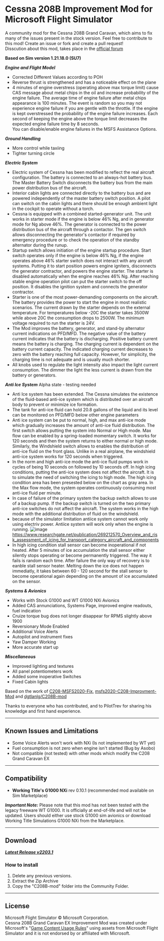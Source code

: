 # Cessna 208B Improvement Mod for Microsoft Flight Simulator

A community mod for the Cessna 208B Grand Caravan, which aims to fix many of the issues present in the stock version.
Feel free to contribute to this mod! Create an issue or fork and create a pull request!  
Disscution about this mod, takes place in the [official forum](https://forums.flightsimulator.com/t/c208b-grand-caravan-ex-mods-general/322172?u=magrainaone)

**Based on Sim version 1.21.18.0 (SU7)**

***Engine and Flight Model***
- Corrected Different Values according to POH
- Reverse thrust is strengthened and has a noticeable effect on the plane
- 4 minutes of engine overstress (operating above max torque limit) cause CAS message about metal chips in the oil and increase probability of the engine failure.
The average time of engine failure after metal chips appearance is 100 minutes. The event is random so you may not experience engine failure if you are gentle with the throttle.
If the engine is kept overstressed the probability of the engine failure increases. Each second of keeping the engine above the torque limit decreases the expected engine failure time by 8 seconds.  
You can disable/enable engine failures in the MSFS Assistance Options.

***Ground Handling***
- More control while taxiing
- Tighter turning circle

***Electric System***
- Electric system of Cessna has been modified to reflect the real aircraft configuration. The battery is connected to an always-hot battery bus. The Master Battery Switch disconnects the battery bus from the main power distribution bus of the aircraft.
- Interior cabin lights are connected directly to the battery bus and are powered independently of the master battery switch position. A pilot can switch on the cabin lights and there should be enough ambient light in the cockpit to operate without a torch.
- Cessna is equipped with a combined started-generator unit. The unit works in starter mode if the engine is below 46% Ng, and in generator mode for Ng above 46%. The generator is connected to the power distribution bus of the aircraft through a contactor. The gen switch allows disconnecting the generator's contactor if required by emergency procedure or to check the operation of the standby alternator during the runup.
- Startup switch allows initiation of the engine startup procedure. Start switch operates only if the engine is below 46% Ng, if the engine operates above 46% starter switch does not interact with any aircraft systems. Putting it to start position powers engine igniters, disconnects the generator contractor, and powers the engine starter. The starter is disabled automatically when the engine reaches 46% Ng. After reaching stable engine operation pilot can put the starter switch to the off position. It disables the ignition system and connects the generator contractor.
- Starter is one of the most power-demanding components on the aircraft. The battery provides the power to start the engine in most realistic scenarios. The current drawn by the starter depends on the external temperature. For temperatures below -20C the starter takes 3500W while above 20C the consumption drops to 2500W. The minimum voltage required to run the starter is 24V.
- The Mod improves the battery, generator, and stand-by alternator current indications on PFD/MFD. The negative value of the battery current indicates that the battery is discharging. Positive battery current means the battery is charging. The charging current is dependent on the battery current capacity. The indicated charging current decreases to zero with the battery reaching full capacity. However, for simplicity, the charging time is not adequate and is usually much shorter.
- All knobs used to regulate the light intensity also impact the light current consumption. The dimmer the light the less current is drawn from the battery or generators.

***Anti Ice System***  Alpha state - testing needed
- Anti Ice system has been extended. The Cessna simulates the existence of the fluid-based anti-ice system which is distributed over an aircraft body to prevent or minimize ice formation.
- The tank for anti-ice fluid can hold 20.8 gallons of the liquid and its level can be monitored on PFD/MFD below other engine parameters
- Anti ice system can be put to normal, high, and max anti-ice mode which gradually increases the amount of anti-ice fluid distribution. The first switch allows putting the system into Normal or High mode. Max flow can be enabled by a spring-loaded momentary switch. It works for 120 seconds and then the system returns to either normal or high mode. Similarly, the Windshield switch allows to enables the distribution of anti-ice fluid on the front glass. Unlike in a real airplane, the windshield anti-ice system works for 120 seconds when triggered.
- In the norm and high anti-ice mode the anti-ice fluid pumps work in cycles of being 10 seconds on followed by 10 seconds off. In high icing conditions, putting the anti-ice system does not affect the aircraft. It is to simulate the need of switching the icing to high mode. The high icing condition area has been presested below on the chart as gray area. In the Max flow mode, the system operates continuously consuming most anti-ice fluid per minute.
- In case of failure of the primary system the backup switch allows to use of a backup pump. If the backup switch is turned on the two primary anti-ice switches do not affect the aircraft. The system works in the high mode with the additional distribution of fluid on the windshield.
- because of the simulator limitation antiice system cannot work only using electriv power. Antiice system will work only when the engine is running.
![image](https://user-images.githubusercontent.com/27411874/153745793-37f19d22-9daf-4f3b-ab1e-8e6420392ac3.png)
https://www.researchgate.net/publication/269212570_Overview_and_risk_assessment_of_icing_for_transport_category_aircraft_and_components
- In high icing condition stall sensor can become inoperational if not heated. After 5 minutes of ice accumulation the stall sensor either silently stops operating or become permanently triggered. The way it fails is random each time. After failure the only way of recovery is to eanble stall sensor heater. Melting down the ice does not happen immediatly, it takes between 60 - 120 second for the stall sensor to become operational again depending on the amount of ice accumulated on the sensor.

***Systems & Avionics***
- Works with Stock G1000 and WT G1000 NXi Avionics
- Added CAS annunciations, Systems Page, improved engine readouts, fuel indication
- Cruize torque bug does not longer disappear for RPMS slightly above 1900 
- Reversionary Mode Enabled
- Additional Voice Alerts
- Autopilot and instrument fixes
- Yaw Damper Working
- More accurate start up

***Miscellaneous***
- Improved lighting and textures
- All panel potentiometers work
- Added some inoperative Switches
- Fixed Cabin lights

Based on the work of [C208-MSFS2020-Fix](https://github.com/Exp232/C208-MSFS2020-Fix), [msfs2020-C208-Improvment-Mod](https://github.com/SheepCreativeSoftware/msfs2020-C208-Improvment-Mod) and [dgtlanlg/C208B-mod](https://github.com/dgtlanlg/C208B-mod)

Thanks to everyone who has contributed, and to PilotTrev for sharing his knowledge and first hand experience.

----

## Known Issues and Limitations
- Some Voice Alerts won't work with NXi (Is not implemented by WT yet)
- Fuel consumption is not zero when engine isn't started (Bug by Asobo)
- Not compatible (not tested) with other mods which modify the C208 Grand Caravan EX

----

## Compatibility
- **Working Title's G1000 NXi**  rev 0.10.1 (recommended mod available on Sim Marketplace)

***Important Note:*** Please note that this mod has not been tested with the legacy freeware WT G1000. It is officially at end-of-life and will not be updated. Users should either use stock G1000 sim avionics or download Working Title Simulations G1000 NXi from the Marketplace.

----

## Download

***[Latest Release v2203.1](https://github.com/SheepCreativeSoftware/msfs2020-C208-Improvment-Mod/releases/latest)***

### How to install

1. Delete any previous versions.
2. Extract the Zip Archive
3. Copy the "C208B-mod" folder into the Community Folder.

----

## License
Microsoft Flight Simulator © Microsoft Corporation.  
Cessna 208B Grand Caravan EX Improvement Mod was created under Microsoft's "[Game Content Usage Rules](https://www.xbox.com/en-US/developers/rules)" using assets from Microsoft Flight Simulator and it is not endorsed by or affiliated with Microsoft.
